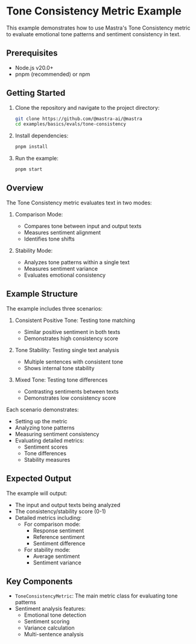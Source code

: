 # Tone Consistency Metric Example

This example demonstrates how to use Mastra's Tone Consistency metric to evaluate emotional tone patterns and sentiment consistency in text.

## Prerequisites

- Node.js v20.0+
- pnpm (recommended) or npm

## Getting Started

1. Clone the repository and navigate to the project directory:

   ```bash
   git clone https://github.com/@mastra-ai/@mastra
   cd examples/basics/evals/tone-consistency
   ```

2. Install dependencies:

   ```bash
   pnpm install
   ```

3. Run the example:

   ```bash
   pnpm start
   ```

## Overview

The Tone Consistency metric evaluates text in two modes:

1. Comparison Mode:
   - Compares tone between input and output texts
   - Measures sentiment alignment
   - Identifies tone shifts

2. Stability Mode:
   - Analyzes tone patterns within a single text
   - Measures sentiment variance
   - Evaluates emotional consistency

## Example Structure

The example includes three scenarios:

1. Consistent Positive Tone: Testing tone matching
   - Similar positive sentiment in both texts
   - Demonstrates high consistency score

2. Tone Stability: Testing single text analysis
   - Multiple sentences with consistent tone
   - Shows internal tone stability

3. Mixed Tone: Testing tone differences
   - Contrasting sentiments between texts
   - Demonstrates low consistency score

Each scenario demonstrates:

- Setting up the metric
- Analyzing tone patterns
- Measuring sentiment consistency
- Evaluating detailed metrics:
  - Sentiment scores
  - Tone differences
  - Stability measures

## Expected Output

The example will output:

- The input and output texts being analyzed
- The consistency/stability score (0-1)
- Detailed metrics including:
  - For comparison mode:
    - Response sentiment
    - Reference sentiment
    - Sentiment difference
  - For stability mode:
    - Average sentiment
    - Sentiment variance

## Key Components

- `ToneConsistencyMetric`: The main metric class for evaluating tone patterns
- Sentiment analysis features:
  - Emotional tone detection
  - Sentiment scoring
  - Variance calculation
  - Multi-sentence analysis
